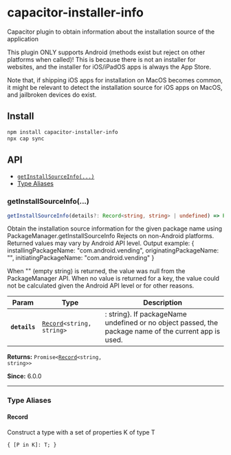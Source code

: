 # capacitor-installer-info

Capacitor plugin to obtain information about the installation source of the application

This plugin ONLY supports Android (methods exist but reject on other platforms when called)! 
This is because there is not an installer for websites, and the installer for iOS/iPadOS apps is always the App Store. 

Note that, if shipping iOS apps for installation on MacOS becomes common, it might be relevant to detect the installation source for iOS apps on MacOS, and jailbroken devices do exist. 

## Install

```bash
npm install capacitor-installer-info
npx cap sync
```

## API

<docgen-index>

* [`getInstallSourceInfo(...)`](#getinstallsourceinfo)
* [Type Aliases](#type-aliases)

</docgen-index>

<docgen-api>
<!--Update the source file JSDoc comments and rerun docgen to update the docs below-->

### getInstallSourceInfo(...)

```typescript
getInstallSourceInfo(details?: Record<string, string> | undefined) => Promise<Record<string, string>>
```

Obtain the installation source information for the given package name using PackageManager.getInstallSourceInfo
Rejects on non-Android platforms. Returned values may vary by Android API level.
Output example:
{
  installingPackageName: "com.android.vending",
  originatingPackageName: "",
  initiatingPackageName: "com.android.vending"
}

When "" (empty string) is returned, the value was null from the PackageManager API.
When no value is returned for a key, the value could not be calculated given the Android API level or for other reasons.

| Param         | Type                                                            | Description                                                                                           |
| ------------- | --------------------------------------------------------------- | ----------------------------------------------------------------------------------------------------- |
| **`details`** | <code><a href="#record">Record</a>&lt;string, string&gt;</code> | : string}. If packageName undefined or no object passed, the package name of the current app is used. |

**Returns:** <code>Promise&lt;<a href="#record">Record</a>&lt;string, string&gt;&gt;</code>

**Since:** 6.0.0

--------------------


### Type Aliases


#### Record

Construct a type with a set of properties K of type T

<code>{ [P in K]: T; }</code>

</docgen-api>
